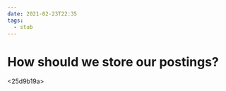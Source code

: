 ```yaml
---
date: 2021-02-23T22:35
tags: 
  - stub
---
```


# How should we store our postings?

<25d9b19a>

<b88784ec>

